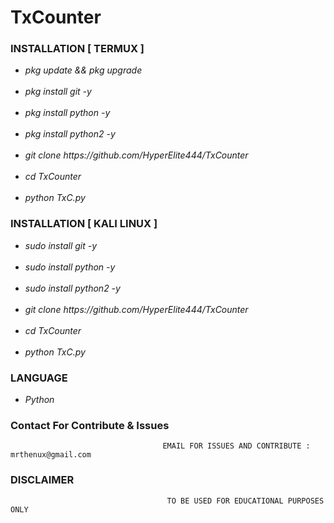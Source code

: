 # TxCounter

### INSTALLATION [ TERMUX ]

<ul>
<li><i>pkg update && pkg upgrade</i></li><br>
<li><i>pkg install git -y</i></li><br>
<li><i>pkg install python -y</i></li><br>
<li><i>pkg install python2 -y</i></li><br>
<li><i>git clone https://github.com/HyperElite444/TxCounter</i></li><br>
<li><i>cd TxCounter</i></li><br>
<li><i>python TxC.py</i></li>
</ul>

### INSTALLATION [ KALI LINUX ]

<ul>
<li><i>sudo install git -y</i></li><br>
<li><i>sudo install python -y</i></li><br>
<li><i>sudo install python2 -y</i></li><br>
<li><i>git clone https://github.com/HyperElite444/TxCounter</i></li><br>
<li><i>cd TxCounter</i></li><br>
<li><i>python TxC.py</i></li>
</ul>

### LANGUAGE

<ul>
<li><i>Python</i></li>
</ul>

### Contact For Contribute & Issues 

                                      EMAIL FOR ISSUES AND CONTRIBUTE : mrthenux@gmail.com

### DISCLAIMER
                                       TO BE USED FOR EDUCATIONAL PURPOSES ONLY
